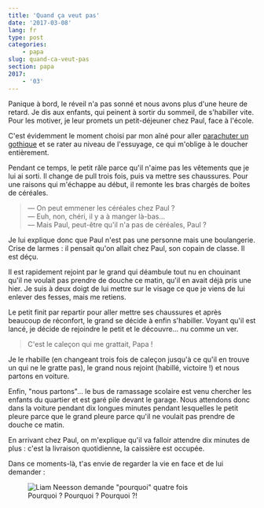 ```yaml
---
title: 'Quand ça veut pas'
date: '2017-03-08'
lang: fr
type: post
categories:
    - papa
slug: quand-ca-veut-pas
section: papa
2017:
    - '03'
---
```


Panique à bord, le réveil n'a pas sonné et nous avons plus d'une heure de retard. Je dis aux enfants, qui peinent à sortir du sommeil, de s'habiller vite. Pour les motiver, je leur promets un petit-déjeuner chez Paul, face à l'école.

<!-- more -->

C'est évidemment le moment choisi par mon aîné pour aller [parachuter un gothique](https://www.youtube.com/watch?v=bJlDB_DCIb0 "Publicité Hépar : &quot;Les expressions&quot;") et se rater au niveau de l'essuyage, ce qui m'oblige à le doucher entièrement. 

Pendant ce temps, le petit râle parce qu'il n'aime pas les vêtements que je lui ai sorti. Il change de pull trois fois, puis va mettre ses chaussures. Pour une raisons qui m'échappe au début, il remonte les bras chargés de boites de céréales.

> — On peut emmener les céréales chez Paul ?  
> — Euh, non, chéri, il y a à manger là-bas…  
> — Mais Paul, peut-être qu'il n'a pas de céréales, Paul ?

Je lui explique donc que Paul n'est pas une personne mais une boulangerie. Crise de larmes : il pensait qu'on allait chez Paul, son copain de classe. Il est déçu.

Il est rapidement rejoint par le grand qui déambule tout nu en chouinant qu'il ne voulait pas prendre de douche ce matin, qu'il en avait déjà pris une hier. Je suis à deux doigt de lui mettre sur le visage ce que je viens de lui enlever des fesses, mais me retiens.

Le petit finit par repartir pour aller mettre ses chaussures et après beaucoup de réconfort, le grand se décide à enfin s'habiller. Voyant qu'il est lancé, je décide de rejoindre le petit et le découvre… nu comme un ver.

> C'est le caleçon qui me grattait, Papa !

Je le rhabille (en changeant trois fois de caleçon jusqu'à ce qu'il en trouve un qui ne le gratte pas), le grand nous rejoint (habillé, victoire !) et nous partons en voiture. 

Enfin, "nous partons"… le bus de ramassage scolaire est venu chercher les enfants du quartier et est garé pile devant le garage. Nous attendons donc dans la voiture pendant dix longues minutes pendant lesquelles le petit pleure parce que le grand pleure parce qu'il ne voulait pas prendre de douche ce matin.

En arrivant chez Paul, on m'explique qu'il va falloir attendre dix minutes de plus : c'est la livraison quotidienne, la caissière est occupée.

Dans ce moments-là, t'as envie de regarder la vie en face et de lui demander :

<figure>
  <img src="{{<fileFolder>}}why.gif" alt="Liam Neesson demande &quot;pourquoi&quot; quatre fois"/>
  <figcaption>Pourquoi ? Pourquoi ? Pourquoi ?!</figcaption>
</figure>